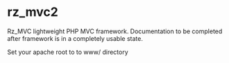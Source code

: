 rz_mvc2
======

Rz_MVC lightweight PHP MVC framework.  Documentation to be completed after framework is in a completely usable state.

Set your apache root to to www/ directory